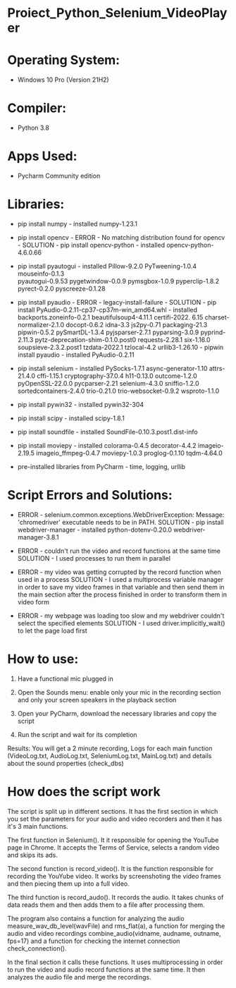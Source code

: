 # Proiect_Python_Selenium_VideoPlayer

# Operating System:

- Windows 10 Pro (Version 21H2)

# Compiler:

- Python 3.8

# Apps Used:

- Pycharm Community edition

# Libraries:

- pip install numpy - installed numpy-1.23.1

- pip install opencv - ERROR - No matching distribution found for opencv
		     - SOLUTION - pip install opencv-python - installed opencv-python-4.6.0.66

- pip install pyautogui - installed Pillow-9.2.0 PyTweening-1.0.4 mouseinfo-0.1.3 			                                                
			  pyautogui-0.9.53 pygetwindow-0.0.9 pymsgbox-1.0.9 
                          pyperclip-1.8.2 pyrect-0.2.0 pyscreeze-0.1.28

- pip install pyaudio - ERROR - legacy-install-failure
		      - SOLUTION - pip install PyAudio-0.2.11-cp37-cp37m-win_amd64.whl -
				  	installed backports.zoneinfo-0.2.1 
                                  	beautifulsoup4-4.11.1 certifi-2022.
                                  	6.15 charset-normalizer-2.1.0 docopt-0.6.2 
                                  	idna-3.3 js2py-0.71 packaging-21.3 
                                  	pipwin-0.5.2 pySmartDL-1.3.4 pyjsparser-2.7.1 pyparsing-3.0.9 pyprind-2.11.3 
                                  	pytz-deprecation-shim-0.1.0.post0 requests-2.28.1 six-1.16.0 soupsieve-2.3.2.post1 
                                  	tzdata-2022.1 tzlocal-4.2 urllib3-1.26.10
				 - pipwin install pyaudio - installed PyAudio-0.2.11

- pip install selenium - installed PySocks-1.7.1 async-generator-1.10 attrs-21.4.0 cffi-1.15.1 cryptography-37.0.4 
			 h11-0.13.0 outcome-1.2.0 pyOpenSSL-22.0.0 pycparser-2.21 selenium-4.3.0 
			 sniffio-1.2.0 sortedcontainers-2.4.0 trio-0.21.0 trio-websocket-0.9.2 wsproto-1.1.0

- pip install pywin32 - installed pywin32-304

- pip install scipy - installed scipy-1.8.1

- pip install soundfile - installed SoundFile-0.10.3.post1.dist-info

- pip install moviepy - installed colorama-0.4.5 decorator-4.4.2 imageio-2.19.5 imageio_ffmpeg-0.4.7 moviepy-1.0.3 proglog-0.1.10 tqdm-4.64.0

- pre-installed libraries from PyCharm - time, logging, urllib

# Script Errors and Solutions:

- ERROR - selenium.common.exceptions.WebDriverException: Message: 'chromedriver' executable needs to be in PATH.
  SOLUTION - pip install webdriver-manager - installed python-dotenv-0.20.0 webdriver-manager-3.8.1
  
- ERROR - couldn't run the video and record functions at the same time
  SOLUTION - I used processes to run them in parallel
  
- ERROR - my video was getting corrupted by the record function when used in a process 
  SOLUTION - I used a multiprocess variable manager in order to save my video frames in that variable and then send them in the main section after the process finished
             in order to transform them in video form

- ERROR - my webpage was loading too slow and my webdriver couldn't select the specified elements
  SOLUTION - I used driver.implicitly_wait() to let the page load first

# How to use:

1. Have a functional mic plugged in

2. Open the Sounds menu: enable only your mic in the recording section and only your screen speakers in the playback section

3. Open your PyCharm, download the necessary libraries and copy the script

4. Run the script and wait for its completion

Results: You will get a 2 minute recording, Logs for each main function (VideoLog.txt, AudioLog.txt, SeleniumLog.txt, MainLog.txt) and details about the sound properties (check_dbs)

# How does the script work

The script is split up in different sections. It has the first section in which you set the parameters for your audio and video recorders and then it has it's 3 main functions.

The first function in Selenium(). It it responsible for opening the YouTube page in Chrome. It accepts the Terms of Service, selects a random video and skips its ads.
	
The second function is record_video(). It is the function responsible for recording the YouYube video. It works by screenshoting the video frames and then piecing them up into a full video.
	
The third function is record_audo(). It records the audio. It takes chunks of data reads them and then adds them to a file after processing them.
	
The program also contains a function for analyzing the audio measure_wav_db_level(wavFile) and rms_flat(a), a function for merging the audio and video recordings combine_audio(vidname, audname, outname, fps=17) and a function for checking the internet connection check_connection().

In the final section it calls these functions. It uses multiprocessing in order to run the video and audio record functions at the same time. It then analyzes the audio file and merge the recordings.
	

		

